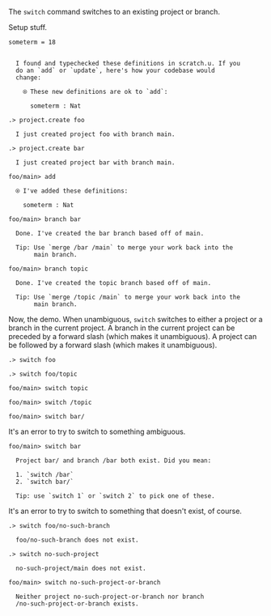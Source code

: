 The `switch` command switches to an existing project or branch.

Setup stuff.

```unison
someterm = 18
```

```ucm

  I found and typechecked these definitions in scratch.u. If you
  do an `add` or `update`, here's how your codebase would
  change:
  
    ⍟ These new definitions are ok to `add`:
    
      someterm : Nat

```
```ucm
.> project.create foo

  I just created project foo with branch main.

.> project.create bar

  I just created project bar with branch main.

foo/main> add

  ⍟ I've added these definitions:
  
    someterm : Nat

foo/main> branch bar

  Done. I've created the bar branch based off of main.
  
  Tip: Use `merge /bar /main` to merge your work back into the
       main branch.

foo/main> branch topic

  Done. I've created the topic branch based off of main.
  
  Tip: Use `merge /topic /main` to merge your work back into the
       main branch.

```
Now, the demo. When unambiguous, `switch` switches to either a project or a branch in the current project. A branch in
the current project can be preceded by a forward slash (which makes it unambiguous). A project can be followed by a
forward slash (which makes it unambiguous).

```ucm
.> switch foo

.> switch foo/topic

foo/main> switch topic

foo/main> switch /topic

foo/main> switch bar/

```
It's an error to try to switch to something ambiguous.

```ucm
foo/main> switch bar

  Project bar/ and branch /bar both exist. Did you mean:
  
  1. `switch /bar`
  2. `switch bar/`
  
  Tip: use `switch 1` or `switch 2` to pick one of these.

```
It's an error to try to switch to something that doesn't exist, of course.

```ucm
.> switch foo/no-such-branch

  foo/no-such-branch does not exist.

```
```ucm
.> switch no-such-project

  no-such-project/main does not exist.

```
```ucm
foo/main> switch no-such-project-or-branch

  Neither project no-such-project-or-branch nor branch
  /no-such-project-or-branch exists.

```
